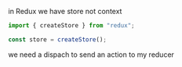 in Redux we have store not context

```js
import { createStore } from "redux";

const store = createStore();
```

we need a dispach to send an action to my reducer
